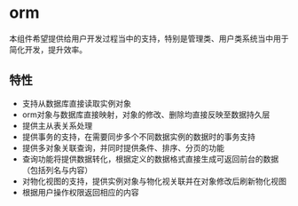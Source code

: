 # orm
本组件希望提供给用户开发过程当中的支持，特别是管理类、用户类系统当中用于简化开发，提升效率。

## 特性
* 支持从数据库直接读取实例对象
* orm对象与数据库直接映射，对象的修改、删除均直接反映至数据持久层
* 提供主从表关系处理
* 提供事务的支持，在需要同步多个不同数据实例的数据时的事务支持
* 提供多对象关联查询，并同时提供条件、排序、分页的功能
* 查询功能将提供数据转化，根据定义的数据格式直接生成可返回前台的数据（包括列名与内容）
* 对物化视图的支持，提供实例对象与物化视关联并在对象修改后刷新物化视图
* 根据用户操作权限返回相应的内容
